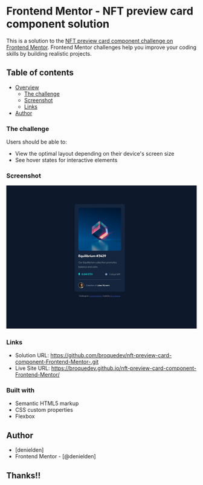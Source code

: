 # Frontend Mentor - NFT preview card component solution

This is a solution to the [NFT preview card component challenge on Frontend Mentor](https://www.frontendmentor.io/challenges/nft-preview-card-component-SbdUL_w0U). Frontend Mentor challenges help you improve your coding skills by building realistic projects. 

## Table of contents

- [Overview](#overview)
  - [The challenge](#the-challenge)
  - [Screenshot](#screenshot)
  - [Links](#links)
- [Author](#author)

### The challenge

Users should be able to:

- View the optimal layout depending on their device's screen size
- See hover states for interactive elements

### Screenshot

![screenshot](/images/print-nft-card.jpg)

### Links

- Solution URL: https://github.com/broquedev/nft-preview-card-component-Frontend-Mentor-.git
- Live Site URL: https://broquedev.github.io/nft-preview-card-component-Frontend-Mentor/

### Built with

- Semantic HTML5 markup
- CSS custom properties
- Flexbox

## Author

- [denielden]
- Frontend Mentor - [@denielden]

## Thanks!!

